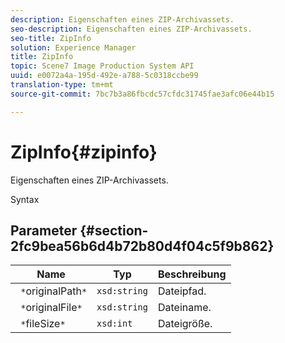 ```yaml
---
description: Eigenschaften eines ZIP-Archivassets.
seo-description: Eigenschaften eines ZIP-Archivassets.
seo-title: ZipInfo
solution: Experience Manager
title: ZipInfo
topic: Scene7 Image Production System API
uuid: e0072a4a-195d-492e-a788-5c0318ccbe99
translation-type: tm+mt
source-git-commit: 7bc7b3a86fbcdc57cfdc31745fae3afc06e44b15

---
```



# ZipInfo{#zipinfo}

Eigenschaften eines ZIP-Archivassets.

Syntax

## Parameter {#section-2fc9bea56b6d4b72b80d4f04c5f9b862}

| Name | Typ | Beschreibung |
|---|---|---|
| ` *`originalPath`*` | `xsd:string` | Dateipfad. |
| ` *`originalFile`*` | `xsd:string` | Dateiname. |
| ` *`fileSize`*` | `xsd:int` | Dateigröße. |

